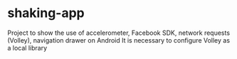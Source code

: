 # shaking-app
Project to show the use of accelerometer, Facebook SDK, network requests (Volley), navigation drawer on Android
It is necessary to configure Volley as a local library
